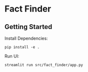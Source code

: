 # Fact Finder

## Getting Started

Install Dependencies:

```
pip install -e .
```

Run UI:

```
streamlit run src/fact_finder/app.py 
```
